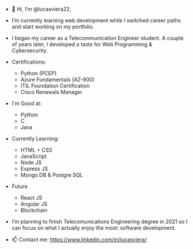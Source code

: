 * 👋 Hi, I’m @lucasviera22,

* I’m currently learning web development while I switched career paths and start working on my portfolio.

* I began my career as a Telecommunication Engineer student. A couple of years later, I developed a taste for Web Programming & Cybersecurity.

* Certifications: 
    * Python (PCEP)
    * Azure Fundamentals (AZ-900)
    * ITIL Foundation Certification
    * Cisco Renewals Manager
    
* I'm Good at:
    * Python
    * C
    * Java

* Currently Learning:
    * HTML + CSS
    * JavaScript
    * Node JS
    * Express JS
    * Mongo DB & Postgre SQL

* Future
    * React JS
    * Angular JS
    * Blockchain

* I’m planning to finish Telecomunications Engineering degree in 2021 so I can focus on what I actually enjoy the most: software development. 

* 📫 Contact me: https://www.linkedin.com/in/lucasviera/
